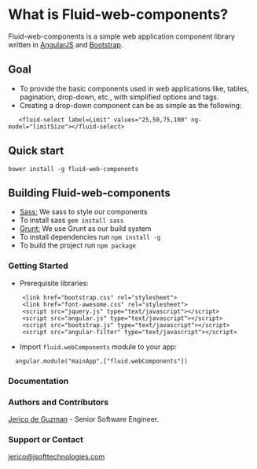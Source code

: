 # What is Fluid-web-components?
Fluid-web-components is a simple web application component library written in [AngularJS](https://angularjs.org/) and [Bootstrap](http://getbootstrap.com/).

## Goal
- To provide the basic components used in web applications like, tables, pagination, drop-down, etc., with simplified options and tags.
- Creating a drop-down component can be as simple as the following:
```
   <fluid-select label=Limit" values="25,50,75,100" ng-model="limitSize"></fluid-select>
```

## Quick start
```
bower install -g fluid-web-components
```

## Building Fluid-web-components
- [Sass:](http://sass-lang.com/) We sass to style our components
- To install sass ``` gem install sass ```
- [Grunt:](http://gruntjs.com/) We use Grunt as our build system
- To install dependencies run ``` npm install -g ```
- To build the project run ``` npm package ```


### Getting Started
-  Prerequisite libraries:
```
    <link href="bootstrap.css" rel="stylesheet">
    <link href="font-awesome.css" rel="stylesheet">
    <script src="jquery.js" type="text/javascript"></script>
    <script src="angular.js" type="text/javascript"></script>
    <script src="bootstrap.js" type="text/javascript"></script>
    <script src="angular-filter" type="text/javascript"></script>
```


- Import ```fluid.webComponents``` module to your app:
```
  angular.module("mainApp",["fluid.webComponents"])

```

### Documentation

### Authors and Contributors
[Jerico de Guzman](@https://ph.linkedin.com/pub/jerico-de-guzman/57/266/351) - Senior Software Engineer.

### Support or Contact
jerico@jsofttechnologies.com